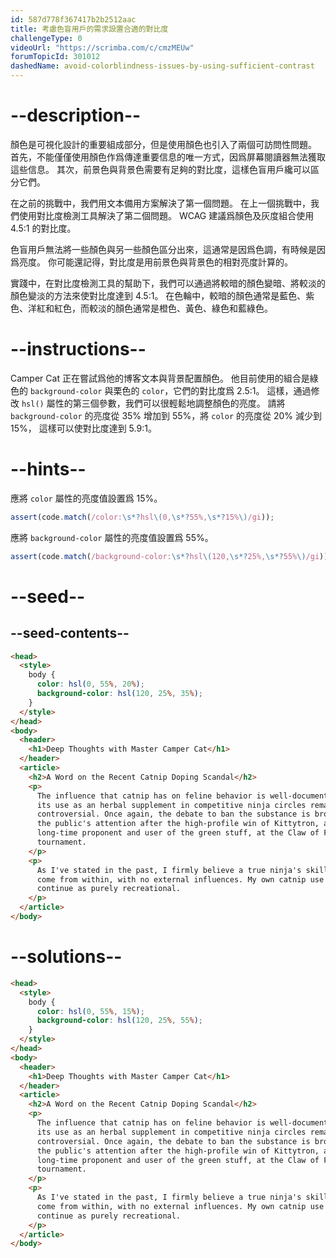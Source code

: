 ```yaml
---
id: 587d778f367417b2b2512aac
title: 考慮色盲用戶的需求設置合適的對比度
challengeType: 0
videoUrl: "https://scrimba.com/c/cmzMEUw"
forumTopicId: 301012
dashedName: avoid-colorblindness-issues-by-using-sufficient-contrast
---
```


# --description--

顏色是可視化設計的重要組成部分，但是使用顏色也引入了兩個可訪問性問題。 首先，不能僅僅使用顏色作爲傳達重要信息的唯一方式，因爲屏幕閱讀器無法獲取這些信息。 其次，前景色與背景色需要有足夠的對比度，這樣色盲用戶纔可以區分它們。

在之前的挑戰中，我們用文本備用方案解決了第一個問題。 在上一個挑戰中，我們使用對比度檢測工具解決了第二個問題。 WCAG 建議爲顏色及灰度組合使用 4.5:1 的對比度。

色盲用戶無法將一些顏色與另一些顏色區分出來，這通常是因爲色調，有時候是因爲亮度。 你可能還記得，對比度是用前景色與背景色的相對亮度計算的。

實踐中，在對比度檢測工具的幫助下，我們可以通過將較暗的顏色變暗、將較淡的顏色變淡的方法來使對比度達到 4.5:1。 在色輪中，較暗的顏色通常是藍色、紫色、洋紅和紅色，而較淡的顏色通常是橙色、黃色、綠色和藍綠色。

# --instructions--

Camper Cat 正在嘗試爲他的博客文本與背景配置顏色。 他目前使用的組合是綠色的 `background-color` 與栗色的 `color`，它們的對比度爲 2.5:1。 這樣，通過修改 `hsl()` 屬性的第三個參數，我們可以很輕鬆地調整顏色的亮度。 請將 `background-color` 的亮度從 35% 增加到 55%，將 `color` 的亮度從 20% 減少到 15%， 這樣可以使對比度達到 5.9:1。

# --hints--

應將 `color` 屬性的亮度值設置爲 15%。

```js
assert(code.match(/color:\s*?hsl\(0,\s*?55%,\s*?15%\)/gi));
```

應將 `background-color` 屬性的亮度值設置爲 55%。

```js
assert(code.match(/background-color:\s*?hsl\(120,\s*?25%,\s*?55%\)/gi));
```

# --seed--

## --seed-contents--

```html
<head>
  <style>
    body {
      color: hsl(0, 55%, 20%);
      background-color: hsl(120, 25%, 35%);
    }
  </style>
</head>
<body>
  <header>
    <h1>Deep Thoughts with Master Camper Cat</h1>
  </header>
  <article>
    <h2>A Word on the Recent Catnip Doping Scandal</h2>
    <p>
      The influence that catnip has on feline behavior is well-documented, and
      its use as an herbal supplement in competitive ninja circles remains
      controversial. Once again, the debate to ban the substance is brought to
      the public's attention after the high-profile win of Kittytron, a
      long-time proponent and user of the green stuff, at the Claw of Fury
      tournament.
    </p>
    <p>
      As I've stated in the past, I firmly believe a true ninja's skills must
      come from within, with no external influences. My own catnip use shall
      continue as purely recreational.
    </p>
  </article>
</body>
```

# --solutions--

```html
<head>
  <style>
    body {
      color: hsl(0, 55%, 15%);
      background-color: hsl(120, 25%, 55%);
    }
  </style>
</head>
<body>
  <header>
    <h1>Deep Thoughts with Master Camper Cat</h1>
  </header>
  <article>
    <h2>A Word on the Recent Catnip Doping Scandal</h2>
    <p>
      The influence that catnip has on feline behavior is well-documented, and
      its use as an herbal supplement in competitive ninja circles remains
      controversial. Once again, the debate to ban the substance is brought to
      the public's attention after the high-profile win of Kittytron, a
      long-time proponent and user of the green stuff, at the Claw of Fury
      tournament.
    </p>
    <p>
      As I've stated in the past, I firmly believe a true ninja's skills must
      come from within, with no external influences. My own catnip use shall
      continue as purely recreational.
    </p>
  </article>
</body>
```
